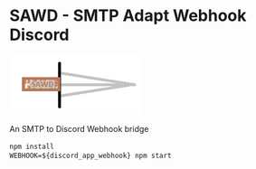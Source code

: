 # SAWD - SMTP Adapt Webhook Discord

![SAWD](sawd.png)

An SMTP to Discord Webhook bridge

```
npm install
WEBHOOK=${discord_app_webhook} npm start
```
